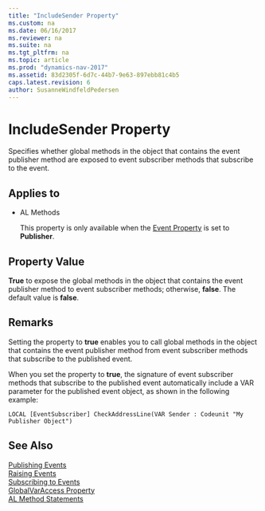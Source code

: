```yaml
---
title: "IncludeSender Property"
ms.custom: na
ms.date: 06/16/2017
ms.reviewer: na
ms.suite: na
ms.tgt_pltfrm: na
ms.topic: article
ms.prod: "dynamics-nav-2017"
ms.assetid: 83d2305f-6d7c-44b7-9e63-897ebb81c4b5
caps.latest.revision: 6
author: SusanneWindfeldPedersen
---
```

# IncludeSender Property
Specifies whether global methods in the object that contains the event publisher method are exposed to event subscriber methods that subscribe to the event.  
  
## Applies to  
  
-   AL Methods  
  
     This property is only available when the [Event Property](devenv-event-property.md) is set to **Publisher**.  
  
## Property Value  
 **True** to expose the global methods in the object that contains the event publisher method to event subscriber methods; otherwise, **false**. The default value is **false**.  
  
## Remarks  
 Setting the property to **true** enables you to call global methods in the object that contains the event publisher method from event subscriber methods that subscribe to the published event.  
  
 When you set the property to **true**, the signature of event subscriber methods that subscribe to the published event automatically include a VAR parameter for the published event object, as shown in the following example:  
  
 `LOCAL [EventSubscriber] CheckAddressLine(VAR Sender : Codeunit "My Publisher Object")`  
  
<!--  For more information about events, see [Events in Microsoft Dynamics NAV](Events-in-Microsoft-Dynamics-NAV.md).  -->
  
## See Also  
 [Publishing Events](Publishing-Events.md)   
 [Raising Events](Raising-Events.md)   
 [Subscribing to Events](Subscribing-to-Events.md)   
 [GlobalVarAccess Property](devenv-globalvaraccess-property.md)   
 [AL Method Statements](AL-Method-Statements.md)